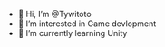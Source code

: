 - 👋 Hi, I’m @Tywitoto
- 👀 I’m interested in Game devlopment
- 🌱 I’m currently learning Unity
<!--- - 📫 How to reach me 
--->
<!---
Tywitoto/Tywitoto is a ✨ special ✨ repository because its `README.md` (this file) appears on your GitHub profile.
You can click the Preview link to take a look at your changes.
--->
